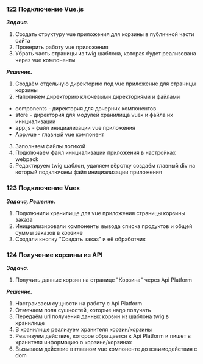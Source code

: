 ### 122 Подключение Vue.js

**_Задача._**

1. Создать структуру vue приложения для корзины в публичной части сайта
2. Проверить работу vue приложения
3. Убрать часть страницы из twig шаблона, которая будет реализована через vue компоненты

**_Решение._**

1. Создаём отдельную директорию под vue приложение для страницы корзины
2. Наполняем директорию ключевыми директориями и файлами

- components - директория для дочерних компонентов
- store - директория для модулей хранилища vuex и файла их инициализации
- app.js - файл инициализации vue приложения
- App.vue - главный vue компонент

3. Заполняем файлы логикой
4. Подключаем файл инициализации приложения в настройках webpack
5. Редактируем twig шаблон, удаляем вёрстку создаём главный div на который подключаем файл инициализации приложения

### 123 Подключение Vuex

**_Задача, Решение._**

1. Подключили хранилище для vue приложения страницы корзины заказа
2. Инициализировали компоненты вывода списка продуктов и общей суммы заказов в корзине
3. Создали кнопку "Создать заказ" и её обработчик

### 124 Получение корзины из API

**_Задача._**

1. Получить данные корзин на странице "Корзина" через Api Platform

**_Решение._**

1. Настраиваем сущности на работу с Api Platform
2. Отмечаем поля сущностей, которые надо получать
3. Передаём url получения данных корзин из шаблона twig в хранилище
4. В хранилище реализуем хранителя корзин/корзины
5. Реализуем действие, которое обращается к Api Platform и пишет в хранителя информацию о корзине/корзинах
6. Вызываем действие в главном vue компоненте до взаимодействия с dom